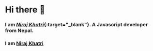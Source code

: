 # Hi there 👋

### I am [**_Niraj Khatri_**](https://ace-niraj.github.io/niraj_portfolio/ 'https://ace-niraj.github.io/niraj_portfolio/'){:target="_blank"}. A Javascript developer from Nepal.

### I am <a href="https://ace-niraj.github.io/niraj_portfolio/" target="_blank">**Niraj Khatri**</a>
<!--
**nirajkhatri/nirajkhatri** is a ✨ _special_ ✨ repository because its `README.md` (this file) appears on your GitHub profile.

Here are some ideas to get you started:

- 🔭 I’m currently working on ...
- 🌱 I’m currently learning ...
- 👯 I’m looking to collaborate on ...
- 🤔 I’m looking for help with ...
- 💬 Ask me about ...
- 📫 How to reach me: ...
- 😄 Pronouns: ...
- ⚡ Fun fact: ...
-->
